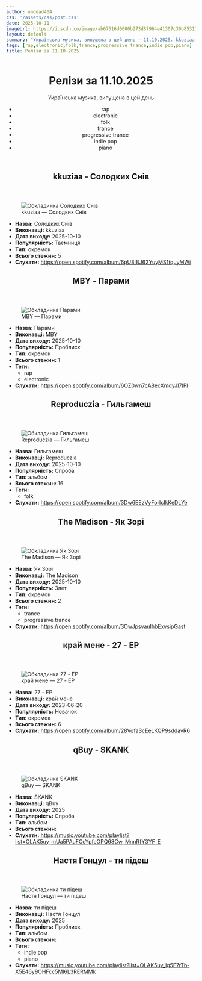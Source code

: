 ```yaml
---
author: undead404
css: '/assets/css/post.css'
date: 2025-10-11
imageUrl: https://i.scdn.co/image/ab67616d0000b273d87964e41307c30b85311aab
layout: default
summary: "Українська музика, випущена в цей день – 11.10.2025. kkuziaa, MBY, Reproduczia, The Madison і край мене"
tags: [rap,electronic,folk,trance,progressive trance,indie pop,piano]
title: Релізи за 11.10.2025
---
```


<main class="main-content">
  <header>
    <h1>Релізи за <time datetime="2025-10-11">11.10.2025</time></h1>
    <p class="summary">Українська музика, випущена в цей день</p>
      <ul class="tags">
          <li>rap</li>
          <li>electronic</li>
          <li>folk</li>
          <li>trance</li>
          <li>progressive trance</li>
          <li>indie pop</li>
          <li>piano</li>
      </ul>
  </header>
  <section class="releases">
    <article class="release">
      <header>
        <h2>
          kkuziaa - Солодких Снів
        </h2>
      </header>
      <figure>
        <img src="https://i.scdn.co/image/ab67616d0000b273d87964e41307c30b85311aab" alt="Обкладинка Солодких Снів">
        <figcaption>kkuziaa — Солодких Снів</figcaption>
      </figure>
      <ul>
        <li><strong>Назва:</strong> Солодких Снів</li>
        <li><strong>Виконавці:</strong> kkuziaa</li>
        <li><strong>Дата виходу:</strong> 2025-10-10</li>
        <li><strong>Популярність:</strong> Таємниця</li>
        <li><strong>Тип:</strong> окремок</li>
        <li><strong>Всього стежин:</strong> 5</li>
        <li><strong>Слухати:</strong> <a href="https://open.spotify.com/album/6pU8IBJ62YuyMS1tquyMWi" target="_blank">https:&#x2F;&#x2F;open.spotify.com&#x2F;album&#x2F;6pU8IBJ62YuyMS1tquyMWi</a></li>
      </ul>
    </article>
    <article class="release">
      <header>
        <h2>
          MBY - Парами
        </h2>
      </header>
      <figure>
        <img src="https://i.scdn.co/image/ab67616d0000b2738aceca2e75978294b5ea11b1" alt="Обкладинка Парами">
        <figcaption>MBY — Парами</figcaption>
      </figure>
      <ul>
        <li><strong>Назва:</strong> Парами</li>
        <li><strong>Виконавці:</strong> MBY</li>
        <li><strong>Дата виходу:</strong> 2025-10-10</li>
        <li><strong>Популярність:</strong> Проблиск</li>
        <li><strong>Тип:</strong> окремок</li>
        <li><strong>Всього стежин:</strong> 1</li>
            <li><strong>Теги:</strong>
            <ul class="tags">
                <li class="tag">rap</li>
                <li class="tag">electronic</li>
            </ul>
            </li>
        <li><strong>Слухати:</strong> <a href="https://open.spotify.com/album/6OZ0wn7cA8ecXmdyJI7IPl" target="_blank">https:&#x2F;&#x2F;open.spotify.com&#x2F;album&#x2F;6OZ0wn7cA8ecXmdyJI7IPl</a></li>
      </ul>
    </article>
    <article class="release">
      <header>
        <h2>
          Reproduczia - Гильгамеш
        </h2>
      </header>
      <figure>
        <img src="https://i.scdn.co/image/ab67616d0000b273a736063420631f59ec5c55c1" alt="Обкладинка Гильгамеш">
        <figcaption>Reproduczia — Гильгамеш</figcaption>
      </figure>
      <ul>
        <li><strong>Назва:</strong> Гильгамеш</li>
        <li><strong>Виконавці:</strong> Reproduczia</li>
        <li><strong>Дата виходу:</strong> 2025-10-10</li>
        <li><strong>Популярність:</strong> Спроба</li>
        <li><strong>Тип:</strong> альбом</li>
        <li><strong>Всього стежин:</strong> 16</li>
            <li><strong>Теги:</strong>
            <ul class="tags">
                <li class="tag">folk</li>
            </ul>
            </li>
        <li><strong>Слухати:</strong> <a href="https://open.spotify.com/album/3Dw6EEzVyForIcIkKeDLYe" target="_blank">https:&#x2F;&#x2F;open.spotify.com&#x2F;album&#x2F;3Dw6EEzVyForIcIkKeDLYe</a></li>
      </ul>
    </article>
    <article class="release">
      <header>
        <h2>
          The Madison - Як Зорі
        </h2>
      </header>
      <figure>
        <img src="https://i.scdn.co/image/ab67616d0000b273266559820e0132aeb3486a8b" alt="Обкладинка Як Зорі">
        <figcaption>The Madison — Як Зорі</figcaption>
      </figure>
      <ul>
        <li><strong>Назва:</strong> Як Зорі</li>
        <li><strong>Виконавці:</strong> The Madison</li>
        <li><strong>Дата виходу:</strong> 2025-10-10</li>
        <li><strong>Популярність:</strong> Злет</li>
        <li><strong>Тип:</strong> окремок</li>
        <li><strong>Всього стежин:</strong> 2</li>
            <li><strong>Теги:</strong>
            <ul class="tags">
                <li class="tag">trance</li>
                <li class="tag">progressive trance</li>
            </ul>
            </li>
        <li><strong>Слухати:</strong> <a href="https://open.spotify.com/album/3OwJpsvauIhbExvsipGast" target="_blank">https:&#x2F;&#x2F;open.spotify.com&#x2F;album&#x2F;3OwJpsvauIhbExvsipGast</a></li>
      </ul>
    </article>
    <article class="release">
      <header>
        <h2>
          край мене - 27 - EP
        </h2>
      </header>
      <figure>
        <img src="https://i.scdn.co/image/ab67616d0000b2736d87047cc47ad7161f63aebf" alt="Обкладинка 27 - EP">
        <figcaption>край мене — 27 - EP</figcaption>
      </figure>
      <ul>
        <li><strong>Назва:</strong> 27 - EP</li>
        <li><strong>Виконавці:</strong> край мене</li>
        <li><strong>Дата виходу:</strong> 2023-06-20</li>
        <li><strong>Популярність:</strong> Новачок</li>
        <li><strong>Тип:</strong> окремок</li>
        <li><strong>Всього стежин:</strong> 6</li>
        <li><strong>Слухати:</strong> <a href="https://open.spotify.com/album/28VqfaScEeLKQP9sddavR6" target="_blank">https:&#x2F;&#x2F;open.spotify.com&#x2F;album&#x2F;28VqfaScEeLKQP9sddavR6</a></li>
      </ul>
    </article>
    <article class="release">
      <header>
        <h2>
          qBuy - SKANK
        </h2>
      </header>
      <figure>
        <img src="https://lh3.googleusercontent.com/XUlN-PtmAG5i3Sr3z0gGd1Ia_4_7HY-PHtnNh6utlyfu8CEuJXzy3nx6HB1yKEkAxtjICilakcabq2h7=w544-h544-l90-rj" alt="Обкладинка SKANK">
        <figcaption>qBuy — SKANK</figcaption>
      </figure>
      <ul>
        <li><strong>Назва:</strong> SKANK</li>
        <li><strong>Виконавці:</strong> qBuy</li>
        <li><strong>Дата виходу:</strong> 2025</li>
        <li><strong>Популярність:</strong> Спроба</li>
        <li><strong>Тип:</strong> альбом</li>
        <li><strong>Всього стежин:</strong> </li>
        <li><strong>Слухати:</strong> <a href="https://music.youtube.com/playlist?list=OLAK5uy_mUa5PAuFCcYpfcOPQ68Cw_MnnRfY3YF_E" target="_blank">https:&#x2F;&#x2F;music.youtube.com&#x2F;playlist?list&#x3D;OLAK5uy_mUa5PAuFCcYpfcOPQ68Cw_MnnRfY3YF_E</a></li>
      </ul>
    </article>
    <article class="release">
      <header>
        <h2>
          Настя Гонцул - ти підеш
        </h2>
      </header>
      <figure>
        <img src="https://lh3.googleusercontent.com/cgE-zsfbVx96H5s8ND4YwYrNNXM5DeRWGnBfEjDBM46ro62OUVeK-WrK-NV7um1wXkf2qCAK7rclHr27=w544-h544-l90-rj" alt="Обкладинка ти підеш">
        <figcaption>Настя Гонцул — ти підеш</figcaption>
      </figure>
      <ul>
        <li><strong>Назва:</strong> ти підеш</li>
        <li><strong>Виконавці:</strong> Настя Гонцул</li>
        <li><strong>Дата виходу:</strong> 2025</li>
        <li><strong>Популярність:</strong> Проблиск</li>
        <li><strong>Тип:</strong> альбом</li>
        <li><strong>Всього стежин:</strong> </li>
            <li><strong>Теги:</strong>
            <ul class="tags">
                <li class="tag">indie pop</li>
                <li class="tag">piano</li>
            </ul>
            </li>
        <li><strong>Слухати:</strong> <a href="https://music.youtube.com/playlist?list=OLAK5uy_lg5F7rTb-X5E46y9OHFcc5Ml6L3RERMMk" target="_blank">https:&#x2F;&#x2F;music.youtube.com&#x2F;playlist?list&#x3D;OLAK5uy_lg5F7rTb-X5E46y9OHFcc5Ml6L3RERMMk</a></li>
      </ul>
    </article>
  </section>
</main>